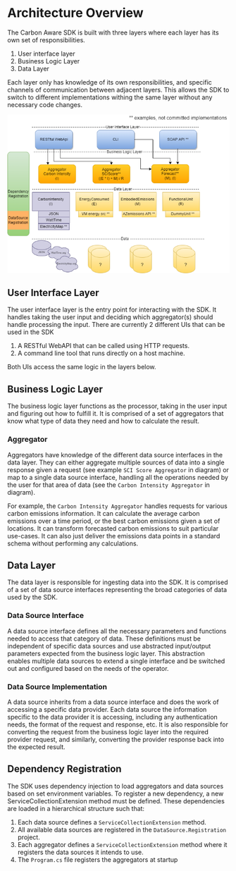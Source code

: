 # Architecture Overview

The Carbon Aware SDK is built with three layers where each layer has its own set of responsibilities.
1. User interface layer
2. Business Logic Layer
3. Data Layer

Each layer only has knowledge of its own responsibilities, and specific channels of communication between adjacent layers. This allows the SDK to switch to different implementations withing the same layer without any necessary code changes.

![Layers architecture diagram](../images/layers-architecture.drawio.png)

## User Interface Layer
The user interface layer is the entry point for interacting with the SDK. It handles taking the user input and deciding which aggregator(s) should handle processing the input. There are currently 2 different UIs that can be used in the SDK
1. A RESTful WebAPI that can be called using HTTP requests.
2. A command line tool that runs directly on a host machine.

Both UIs access the same logic in the layers below.

## Business Logic Layer
The business logic layer functions as the processor, taking in the user input and figuring out how to fulfill it. It is comprised of a set of aggregators that know what type of data they need and how to calculate the result. 

### Aggregator
Aggregators have knowledge of the different data source interfaces in the data layer. They can either aggregate multiple sources of data into a single response given a request (see example `SCI Score Aggregator` in diagram) or map to a single data source interface, handling all the operations needed by the user for that area of data (see the `Carbon Intensity Aggregator` in diagram).

For example, the `Carbon Intensity Aggregator` handles requests for various carbon emissions information. It can calculate the average carbon emissions over a time period, or the best carbon emissions given a set of locations. It can transform forecasted carbon emissions to suit particular use-cases. It can also just deliver the emissions data points in a standard schema without performing any calculations.

## Data Layer
The data layer is responsible for ingesting data into the SDK. It is comprised of a set of data source interfaces representing the broad categories of data used by the SDK. 

### Data Source Interface
A data source interface defines all the necessary parameters and functions needed to access that category of data. These definitions must be independent of specific data sources and use abstracted input/output parameters expected from the business logic layer. This abstraction enables multiple data sources to extend a single interface and be switched out and configured based on the needs of the operator.

### Data Source Implementation
A data source inherits from a data source interface and does the work of accessing a specific data provider. Each data source the information specific to the data provider it is accessing, including any authentication needs, the format of the request and response, etc. It is also responsible for converting the request from the business logic layer into the required provider request, and similarly, converting the provider response back into the expected result.

## Dependency Registration
The SDK uses dependency injection to load aggregators and data sources based on set environment variables. To register a new dependency, a new ServiceCollectionExtension method must be defined. These dependencies are loaded in a hierarchical structure such that:
1. Each data source defines a `ServiceCollectionExtension` method.
2. All available data sources are registered in the `DataSource.Registration` project.
3. Each aggregator defines a `ServiceCollectionExtension` method where it registers the data sources it intends to use.
4. The `Program.cs` file registers the aggregators at startup

